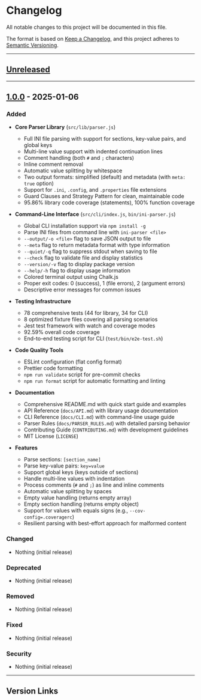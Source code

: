 # Changelog

All notable changes to this project will be documented in this file.

The format is based on [Keep a Changelog](https://keepachangelog.com/en/1.1.0/),
and this project adheres to [Semantic Versioning](https://semver.org/spec/v2.0.0.html).

---

## [Unreleased]

---

## [1.0.0] - 2025-01-06

### Added
- **Core Parser Library** (`src/lib/parser.js`)
  - Full INI file parsing with support for sections, key-value pairs, and global keys
  - Multi-line value support with indented continuation lines
  - Comment handling (both `#` and `;` characters)
  - Inline comment removal
  - Automatic value splitting by whitespace
  - Two output formats: simplified (default) and metadata (with `meta: true` option)
  - Support for `.ini`, `.config`, and `.properties` file extensions
  - Guard Clauses and Strategy Pattern for clean, maintainable code
  - 95.86% library code coverage (statements), 100% function coverage

- **Command-Line Interface** (`src/cli/index.js`, `bin/ini-parser.js`)
  - Global CLI installation support via `npm install -g`
  - Parse INI files from command line with `ini-parser <file>`
  - `--output/-o <file>` flag to save JSON output to file
  - `--meta` flag to return metadata format with type information
  - `--quiet/-q` flag to suppress stdout when saving to file
  - `--check` flag to validate file and display statistics
  - `--version/-v` flag to display package version
  - `--help/-h` flag to display usage information
  - Colored terminal output using Chalk.js
  - Proper exit codes: 0 (success), 1 (file errors), 2 (argument errors)
  - Descriptive error messages for common issues

- **Testing Infrastructure**
  - 78 comprehensive tests (44 for library, 34 for CLI)
  - 8 optimized fixture files covering all parsing scenarios
  - Jest test framework with watch and coverage modes
  - 92.59% overall code coverage
  - End-to-end testing script for CLI (`test/bin/e2e-test.sh`)

- **Code Quality Tools**
  - ESLint configuration (flat config format)
  - Prettier code formatting
  - `npm run validate` script for pre-commit checks
  - `npm run format` script for automatic formatting and linting

- **Documentation**
  - Comprehensive README.md with quick start guide and examples
  - API Reference (`docs/API.md`) with library usage documentation
  - CLI Reference (`docs/CLI.md`) with command-line usage guide
  - Parser Rules (`docs/PARSER_RULES.md`) with detailed parsing behavior
  - Contributing Guide (`CONTRIBUTING.md`) with development guidelines
  - MIT License (`LICENSE`)

- **Features**
  - Parse sections: `[section_name]`
  - Parse key-value pairs: `key=value`
  - Support global keys (keys outside of sections)
  - Handle multi-line values with indentation
  - Process comments (`#` and `;`) as line and inline comments
  - Automatic value splitting by spaces
  - Empty value handling (returns empty array)
  - Empty section handling (returns empty object)
  - Support for values with equals signs (e.g., `--cov-config=.coveragerc`)
  - Resilient parsing with best-effort approach for malformed content

### Changed
- Nothing (initial release)

### Deprecated
- Nothing (initial release)

### Removed
- Nothing (initial release)

### Fixed
- Nothing (initial release)

### Security
- Nothing (initial release)

---

## Version Links

[Unreleased]: https://github.com/notfounnd/ini-parser/compare/v1.0.0...HEAD
[1.0.0]: https://github.com/notfounnd/ini-parser/releases/tag/v1.0.0
